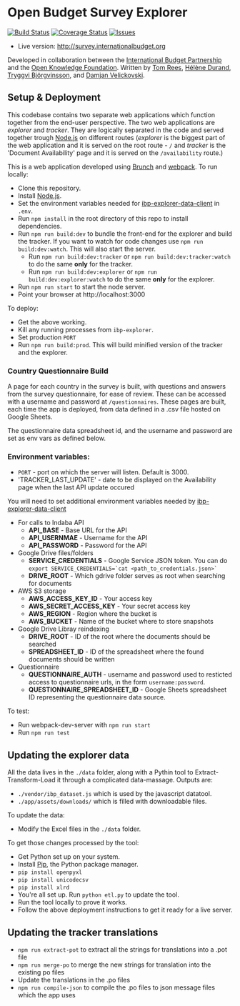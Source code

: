 # Open Budget Survey Explorer

[![Build Status](https://travis-ci.org/okfn/ibp-explorer.svg?branch=master)](https://travis-ci.org/okfn/ibp-explorer)
[![Coverage Status](https://coveralls.io/repos/github/okfn/ibp-explorer/badge.svg?branch=master)](https://coveralls.io/github/okfn/ibp-explorer?branch=master)
[![Issues](https://img.shields.io/badge/issue-tracker-orange.svg)](https://github.com/okfn/ibp-explorer/issues)

* Live version: http://survey.internationalbudget.org

Developed in collaboration between the [International Budget Partnership](http://internationalbudget.org) and the [Open Knowledge Foundation](http://okfn.org). Written by [Tom Rees](http://github.com/zephod), [Hélène Durand](http://github.com/hdurand), [Tryggvi Björgvinsson](http://github.com/trickvi), and [Damjan Velickovski](https://github.com/dumyan).

## Setup & Deployment

This codebase contains two separate web applications which function together from the end-user perspective.
The two web applications are *explorer* and *tracker*. They are logically separated in the code and served together
trough [Node.js](http://nodejs.org) on different routes (*explorer* is the biggest part of the web application and
it is served on the root route - `/` and *tracker* is the 'Document Availability' page and it is served on the `/availability` route.)

This is a web application developed using [Brunch](http://brunch.io) and [webpack](https://webpack.github.io/). To run locally:

* Clone this repository. 
* Install [Node.js](http://nodejs.org).
* Set the environment variables needed for [ibp-explorer-data-client](https://github.com/okfn/ibp-explorer-data-client) in `.env`.
* Run `npm install` in the root directory of this repo to install dependencies.
* Run `npm run build:dev` to bundle the front-end for the explorer and build the tracker. If you want to watch for code changes use `npm run build:dev:watch`. This will also start the server.
  * Run `npm run build:dev:tracker` or `npm run build:dev:tracker:watch` to do the same **only** for the tracker.
  * Run `npm run build:dev:explorer` or `npm run build:dev:explorer:watch` to do the same **only** for the explorer.
* Run `npm run start` to start the node server.
* Point your browser at http://localhost:3000

To deploy:

* Get the above working.
* Kill any running processes from `ibp-explorer`.
* Set production `PORT`
* Run `npm run build:prod`. This will build minified version of the tracker and the explorer.

### Country Questionnaire Build

A page for each country in the survey is built, with questions and answers from the survey questionnaire, for ease of review. These can be accessed with a username and password at `/questionnaires`. These pages are built, each time the app is deployed, from data defined in a .csv file hosted on Google Sheets.

The questionnaire data spreadsheet id, and the username and password are set as env vars as defined below.

### Environment variables:

* `PORT` - port on which the server will listen. Default is 3000.
* 'TRACKER_LAST_UPDATE' - date to be displayed on the Availability page when the last API update occured

You will need to set additional environment variables needed by [ibp-explorer-data-client](https://github.com/okfn/ibp-explorer-data-client)

* For calls to Indaba API
  * **API_BASE** - Base URL for the API
  * **API_USERNMAE** - Username for the API
  * **API_PASSWORD** - Password for the API
* Google Drive files/folders 
  * **SERVICE_CREDENTIALS** - Google Service JSON token. You can do ``export SERVICE_CREDENTIALS=`cat <path_to_credentials.json>` ``
  * **DRIVE_ROOT** - Which gdrive folder serves as root when searching for documents
* AWS S3 storage
  * **AWS_ACCESS_KEY_ID** - Your access key
  * **AWS_SECRET_ACCESS_KEY** - Your secret access key
  * **AWS_REGION** - Region where the bucket is
  * **AWS_BUCKET** - Name of the bucket where to store snapshots
* Google Drive Libray reindexing
  * **DRIVE_ROOT** - ID of the root where the documents should be searched
  * **SPREADSHEET_ID** - ID of the spreadsheet where the found documents should be written
* Questionnaire
  * **QUESTIONNAIRE_AUTH** - username and password used to resticted access to questionnaire urls, in the form `username:password`.
  * **QUESTIONNAIRE_SPREADSHEET_ID** - Google Sheets spreadsheet ID representing the questionnaire data source.

To test:

* Run webpack-dev-server with `npm run start`
* Run `npm run test`

## Updating the explorer data

All the data lives in the `./data` folder, along with a Pythin tool to Extract-Transform-Load it through a complicated data-massage. Outputs are:

* `./vendor/ibp_dataset.js` which is used by the javascript datatool.
* `./app/assets/downloads/` which is filled with downloadable files.

To update the data:

* Modify the Excel files in the `./data` folder.

To get those changes processed by the tool:

* Get Python set up on your system.
* Install [Pip](http://pypi.python.org/pypi/pip), the Python package manager.
* `pip install openpyxl`
* `pip install unicodecsv`
* `pip install xlrd`
* You're all set up. Run `python etl.py` to update the tool.
* Run the tool locally to prove it works. 
* Follow the above deployment instructions to get it ready for a live server.


## Updating the tracker translations

* `npm run extract-pot` to extract all the strings for translations into a .pot file
* `npm run merge-po` to merge the new strings for translation into the existing po files
* Update the translations in the .po files
* `npm run compile-json` to compile the .po files to json message files which the app uses
